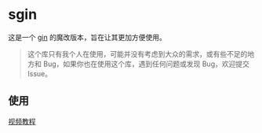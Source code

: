 # sgin

这是一个 [gin](https://github.com/gin-gonic/gin) 的魔改版本，旨在让其更加方便使用。

> 这个库只有我个人在使用，可能并没有考虑到大众的需求，或有些不足的地方和 Bug，如果你也在使用这个库，遇到任何问题或发现 Bug，欢迎提交 Issue。

## 使用

[视频教程](https://www.bilibili.com/video/BV1Nh4y1e7kk/?vd_source=7ae7a1bdbc2bfacc227a70634fc5d2c2#reply186203730000)

